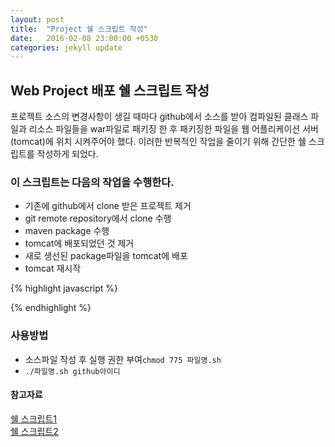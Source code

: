 ```yaml
---
layout: post
title:  "Project 쉘 스크립트 작성"
date:   2016-02-08 23:00:00 +0530
categories: jekyll update
---
```



## Web Project 배포 쉘 스크립트 작성
프로젝트 소스의 변경사항이 생길 때마다 github에서 소스를 받아 컴파일된 클래스 파일과 리소스 파일들을 war파일로 패키징 한 후 패키징한 파일을 웹 어플리케이션 서버(tomcat)에 위치 시켜주어야 했다.
이러한 반복적인 작업을 줄이기 위해 간단한 쉘 스크립트를 작성하게 되었다.

### 이 스크립트는 다음의 작업을 수행한다.
- 기존에 github에서 clone 받은 프로젝트 제거
- git remote repository에서 clone 수행
- maven package 수행
- tomcat에 배포되었던 것 제거
- 새로 생선된 package파일을 tomcat에 배포
- tomcat 재시작

{% highlight javascript %} 
<!DOCTYPE html>
<html>
<head>
<meta charset="UTF-8">
<script type="text/javascript" src="D:\bower_components/tui-code-snippet/code-snippet.js"></script>
<link rel="stylesheet" type="text/css" href="D:\bower_components/tui-component-colorpicker/dist/colorpicker.css" />
<script type="text/javascript" src="D:\bower_components/tui-component-colorpicker/dist/colorpicker.js"></script>
<title>Insert title here</title>
</head>
<body>
<div id="colorpicker"></div>
<script type="text/javascript">
(function() {
	tui.component.colorpicker.create({
	container: document.getElementById('colorpicker')
	});
})();

(function() {
	tui.component.colorpicker.create({
	container: document.getElementById('colorpicker'),
    color: '#f9f9f9',
    preset: ['#181818', '#292929', '#393939']
	});
})();
</script>
</body>
</html>
{% endhighlight %}

### 사용방법
- 소스파일 작성 후 실행 권한 부여```chmod 775 파일명.sh```
- ```./파일명.sh github아이디```

#### 참고자료
[쉘 스크립트1](http://webtn.tistory.com/entry/UNIX-%EB%82%98%EB%8F%84%EA%B0%9C%EB%B0%9C%EC%9E%90%EB%8B%A4-%EC%9E%89-%EC%B0%B8-%EC%89%AC%EC%9A%B4-Shell-%EC%8A%A4%ED%81%AC%EB%A6%BD%ED%8A%B8-%ED%95%9C%EB%B2%88-%ED%95%B4%EB%B3%BC%EA%B9%8C%EC%9A%94)
<br>
[쉘 스크립트2](http://www.dreamy.pe.kr/zbxe/CodeClip/3765734)
